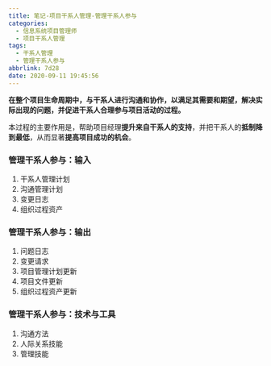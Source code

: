 ```yaml
---
title: 笔记-项目干系人管理-管理干系人参与
categories:
  - 信息系统项目管理师
  - 项目干系人管理
tags:
  - 干系人管理
  - 管理干系人参与
abbrlink: 7d28
date: 2020-09-11 19:45:56
---
```


**在整个项目生命周期中，与干系人进行沟通和协作，以满足其需要和期望，解决实际出现的问题，并促进干系人合理参与项目活动的过程。**

<!-- more -->

本过程的主要作用是，帮助项目经理**提升来自干系人的支持**，并把干系人的**抵制降到最低**，从而显著**提高项目成功的机会**。

### 管理干系人参与：输入

1. 干系人管理计划
2. 沟通管理计划
3. 变更日志
4. 组织过程资产

### 管理干系人参与：输出

1. 问题日志
2. 变更请求
3. 项目管理计划更新
4. 项目文件更新
5. 组织过程资产更新

### 管理干系人参与：技术与工具

1. 沟通方法
2. 人际关系技能
3. 管理技能
